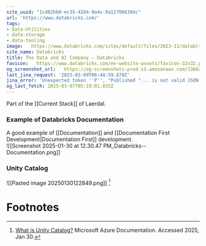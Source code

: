 ```yaml
---
site_uuid: "1cd82bb0-ec35-4284-9a4c-9a127066304c"
url: 'https://www.databricks.com/'
tags:
- Data-Utilities
- data-storage
- data-tooling
image:   https://www.databricks.com/sites/default/files/2023-11/databricks-og-universal.png
site_name: Databricks
title: The Data and AI Company — Databricks
favicon:   https://www.databricks.com/en-website-assets/favicon-32x32.png?v=c9b9916c3b27dc51866c46b79a6e9b88
og_screenshot_url:   https://og-screenshots-prod.s3.amazonaws.com/1366x768/80/false/42aaa147ffc4a84ee2f837ee8c5005842c36c79fea79f9e5644cd8c215635c40.jpeg
last_jina_request: '2025-03-09T06:44:59.870Z'
jina_error: 'Unexpected token ''P'', "Published "... is not valid JSON'
og_last_fetch: 2025-03-07T05:19:01.835Z
---
```

Part of the [[Current Stack]] of Laerdal. 

### Example of Databricks Documentation
A good example of [[Documentation]] and [[Documentation First Development|Documentation First]] development.  
![[Screenshot 2025-01-30 at 12.30.47 PM_Databricks--Documentation.png]]

### Unity Catalog

![[Pasted image 20250130122849.png]] [^1]

# Footnotes
[^1]: [What is Unity Catalog?](https://learn.microsoft.com/en-us/azure/databricks/data-governance/unity-catalog/) Microsoft Azure Documentation.  Accessed 2025, Jan 30.  
